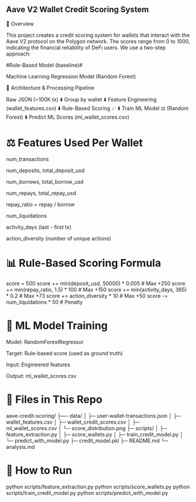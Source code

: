 ## Aave V2 Wallet Credit Scoring System

🧐 Overview

This project creates a credit scoring system for wallets that interact with the Aave V2 protocol on the Polygon network. The scores range from 0 to 1000, indicating the financial reliability of DeFi users. We use a two-step approach:

#Rule-Based Model (baseline)#

Machine Learning Regression Model (Random Forest)

🔄 Architecture & Processing Pipeline

Raw JSON (~100K tx)
     ⬇️
Group by wallet
     ⬇️
Feature Engineering (wallet_features.csv)
     ⬇️
Rule-Based Scoring ✅
     ⬇️
Train ML Model ⚖️ (Random Forest)
     ⬇️
Predict ML Scores (ml_wallet_scores.csv)


# ⚖️ Features Used Per Wallet 

num_transactions

num_deposits, total_deposit_usd

num_borrows, total_borrow_usd

num_repays, total_repay_usd

repay_ratio = repay / borrow

num_liquidations

activity_days (last - first tx)

action_diversity (number of unique actions)

# 📊 Rule-Based Scoring Formula 

score = 500
score += min(deposit_usd, 50000) * 0.005        # Max +250
score += min(repay_ratio, 1.5) * 100            # Max +150
score += min(activity_days, 365) * 0.2          # Max +73
score += action_diversity * 10                  # Max +50
score -= num_liquidations * 50                  # Penalty

# 🚀 ML Model Training 

Model: RandomForestRegressor

Target: Rule-based score (used as ground truth)

Input: Engineered features

Output: ml_wallet_scores.csv

# 📄 Files in This Repo 
aave-credit-scoring/
├── data/
│   ├─ user-wallet-transactions.json
│   ├─ wallet_features.csv
│   ├─ wallet_credit_scores.csv
│   ├─ ml_wallet_scores.csv
│   └─ score_distribution.png
├─ scripts/
│   ├─ feature_extraction.py
│   ├─ score_wallets.py
│   ├─ train_credit_model.py
│   └─ predict_with_model.py
├─ credit_model.pkl
├─ README.md
└─ analysis.md

# 📃 How to Run
python scripts/feature_extraction.py
python scripts/score_wallets.py
python scripts/train_credit_model.py
python scripts/predict_with_model.py



